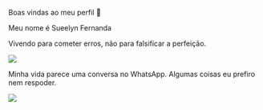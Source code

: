 Boas vindas ao meu perfil 💟

Meu nome é Sueelyn Fernanda

Vivendo para cometer erros, não para falsificar a perfeição.

![](https://media1.tenor.com/m/JdVmalDdPn8AAAAC/one-piece-luffy.gif)

Minha vida parece uma conversa no WhatsApp. Algumas coisas eu prefiro nem respoder.

![](https://media1.tenor.com/m/v1t20zNF-k4AAAAC/naruto-anime.gif)
